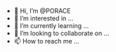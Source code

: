 - 👋 Hi, I’m @PORACE
- 👀 I’m interested in ...
- 🌱 I’m currently learning ...
- 💞️ I’m looking to collaborate on ...
- 📫 How to reach me ...

<!---
PORACE/PORACE is a ✨ special ✨ repository because its `README.md` (this file) appears on your GitHub profile.
You can click the Preview link to take a look at your changes.
--->
